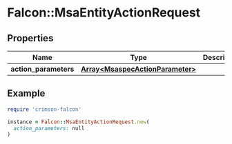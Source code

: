# Falcon::MsaEntityActionRequest

## Properties

| Name | Type | Description | Notes |
| ---- | ---- | ----------- | ----- |
| **action_parameters** | [**Array&lt;MsaspecActionParameter&gt;**](MsaspecActionParameter.md) |  | [optional] |

## Example

```ruby
require 'crimson-falcon'

instance = Falcon::MsaEntityActionRequest.new(
  action_parameters: null
)
```

